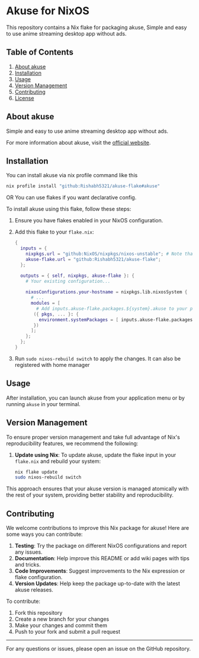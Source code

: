 # Akuse for NixOS

This repository contains a Nix flake for packaging akuse, Simple and easy to use anime streaming desktop app without ads.

## Table of Contents

1. [About akuse](#about-akuse)
2. [Installation](#installation)
3. [Usage](#usage)
4. [Version Management](#version-management)
5. [Contributing](#contributing)
6. [License](#license)

## About akuse

Simple and easy to use anime streaming desktop app without ads.

For more information about akuse, visit the [official website](https://github.com/akuse-app/akuse/).

## Installation

You can install akuse via nix profile command like this
  ```nix
  nix profile install "github:Rishabh5321/akuse-flake#akuse"
  ```

OR You can use flakes if you want declarative config.

To install akuse using this flake, follow these steps:

1. Ensure you have flakes enabled in your NixOS configuration.

2. Add this flake to your `flake.nix`:

   ```nix
   {
     inputs = {
       nixpkgs.url = "github:NixOS/nixpkgs/nixos-unstable"; # Note that nixos unstable channel is required
       akuse-flake.url = "github:Rishabh5321/akuse-flake";
     };

     outputs = { self, nixpkgs, akuse-flake }: {
       # Your existing configuration...
       
       nixosConfigurations.your-hostname = nixpkgs.lib.nixosSystem {
         # ...
         modules = [
           # Add inputs.akuse-flake.packages.${system}.akuse to your pkgs file
          ({ pkgs, ... }: {
            environment.systemPackages = [ inputs.akuse-flake.packages."x86_64-linux".akuse ];
          })
         ];
       };
     };
   }
   ```

3. Run `sudo nixos-rebuild switch` to apply the changes. It can also be registered with home manager

## Usage

After installation, you can launch akuse from your application menu or by running `akuse` in your terminal.

## Version Management

To ensure proper version management and take full advantage of Nix's reproducibility features, we recommend the following:

1. **Update using Nix**:
   To update akuse, update the flake input in your `flake.nix` and rebuild your system:

   ```sh
   nix flake update
   sudo nixos-rebuild switch
   ```

This approach ensures that your akuse version is managed atomically with the rest of your system, providing better stability and reproducibility.

## Contributing

We welcome contributions to improve this Nix package for akuse! Here are some ways you can contribute:

1. **Testing**: Try the package on different NixOS configurations and report any issues.
2. **Documentation**: Help improve this README or add wiki pages with tips and tricks.
3. **Code Improvements**: Suggest improvements to the Nix expression or flake configuration.
4. **Version Updates**: Help keep the package up-to-date with the latest akuse releases.

To contribute:

1. Fork this repository
2. Create a new branch for your changes
3. Make your changes and commit them
4. Push to your fork and submit a pull request

---

For any questions or issues, please open an issue on the GitHub repository.
